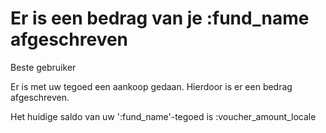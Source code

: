 # Er is een bedrag van je :fund_name afgeschreven

Beste gebruiker

Er is met uw tegoed een aankoop gedaan. Hierdoor is er een bedrag afgeschreven.
&nbsp;  

Het huidige saldo van uw ':fund_name'-tegoed is :voucher_amount_locale